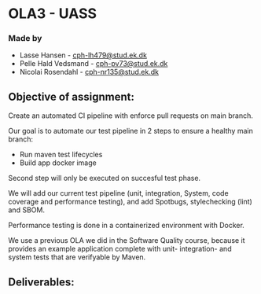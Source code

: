 # OLA3 - UASS

### Made by

- Lasse Hansen - cph-lh479@stud.ek.dk
- Pelle Hald Vedsmand - cph-pv73@stud.ek.dk
- Nicolai Rosendahl - cph-nr135@stud.ek.dk


## Objective of assignment: 
Create an automated CI pipeline with enforce pull requests on main branch.

Our goal is to automate our test pipeline in 2 steps to ensure a healthy main branch:

- Run maven test lifecycles
- Build app docker image

Second step will only be executed on succesful test phase.

We will add our current test pipeline (unit, integration, System, code coverage and performance testing),
and add Spotbugs, stylechecking (lint) and SBOM.

Performance testing is done in a containerized environment with Docker.

We use a previous OLA we did in the Software Quality course, because it provides an example application complete with unit- integration- and system tests that are verifyable by Maven. 



## Deliverables: 

